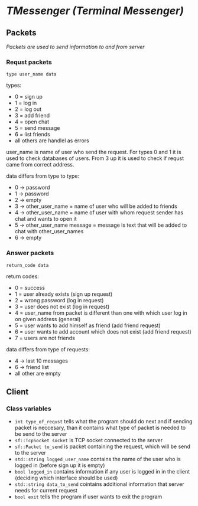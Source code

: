 # *TMessenger (Terminal Messenger)*

## Packets
*Packets are used to send information to and from server*

### Requst packets
```type user_name data```

types:
- 0 = sign up
- 1 = log in
- 2 = log out
- 3 = add friend
- 4 = open chat
- 5 = send message
- 6 = list friends
- all others are handlel as errors

user_name is name of user who send the request. For types 0 and 1 it is used to check databases of users. From 3 up it is used to check if requst came from correct address. 

data differs from type to type:
- 0 -> password
- 1 -> password
- 2 -> empty
- 3 -> other_user_name = name of user who will be added to friends
- 4 -> other_user_name = name of user with whom request sender has chat and wants to open it
- 5 -> other_user_name message = message is text that will be added to chat with other_user_names
- 6 -> empty

### Answer packets
```return_code data```

return codes:
- 0 = success
- 1 = user already exists (sign up request)
- 2 = wrong password (log in request)
- 3 = user does not exist (log in request)
- 4 = user_name from packet is different than one with which user log in on given address (general)
- 5 = user wants to add himself as friend (add friend request)
- 6 = user wants to add account which does not exist (add friend request)
- 7 = users are not friends

data differs from type of requests:
- 4 -> last 10 messages
- 6 -> friend list
- all other are empty

## Client

### Class variables

- ```int type_of_requst``` tells what the program should do next and if sending packet is neccesary, than it contains what type of packet is needed to be send to the server
- ```sf::TcpSocket socket``` is TCP socket connected to the server
- ```sf::Packet to_send``` is packet containing the request, which will be send to the server
- ```std::string logged_user_name``` contains the name of the user who is logged in (before sign up it is empty)
- ```bool logged_in``` contains information if any user is logged in in the client (deciding which interface should be used)
- ```std::string data_to_send``` cointains additional information that server needs for current request 
- ```bool exit``` tells the program if user wants to exit the program
